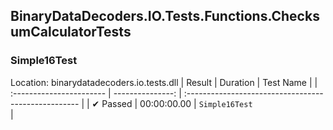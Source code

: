 ## BinaryDataDecoders.IO.Tests.Functions.ChecksumCalculatorTests

### Simple16Test
 Location: binarydatadecoders.io.tests.dll
| Result                   | Duration         | Test Name                                          |
| :----------------------- | ---------------: | :--------------------------------------------------- |
|  ✔ Passed               | 00:00:00.00 | `Simple16Test                                      ` |

